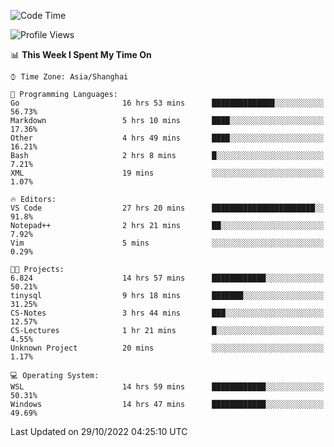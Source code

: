 <!--START_SECTION:waka-->
![Code Time](http://img.shields.io/badge/Code%20Time-274%20hrs%2032%20mins-blue)

![Profile Views](http://img.shields.io/badge/Profile%20Views-7-blue)

📊 **This Week I Spent My Time On** 

```text
⌚︎ Time Zone: Asia/Shanghai

💬 Programming Languages: 
Go                       16 hrs 53 mins      ██████████████░░░░░░░░░░░   56.73% 
Markdown                 5 hrs 10 mins       ████░░░░░░░░░░░░░░░░░░░░░   17.36% 
Other                    4 hrs 49 mins       ████░░░░░░░░░░░░░░░░░░░░░   16.21% 
Bash                     2 hrs 8 mins        █░░░░░░░░░░░░░░░░░░░░░░░░   7.21% 
XML                      19 mins             ░░░░░░░░░░░░░░░░░░░░░░░░░   1.07%

🔥 Editors: 
VS Code                  27 hrs 20 mins      ███████████████████████░░   91.8% 
Notepad++                2 hrs 21 mins       ██░░░░░░░░░░░░░░░░░░░░░░░   7.92% 
Vim                      5 mins              ░░░░░░░░░░░░░░░░░░░░░░░░░   0.29%

🐱‍💻 Projects: 
6.824                    14 hrs 57 mins      ████████████░░░░░░░░░░░░░   50.21% 
tinysql                  9 hrs 18 mins       ███████░░░░░░░░░░░░░░░░░░   31.25% 
CS-Notes                 3 hrs 44 mins       ███░░░░░░░░░░░░░░░░░░░░░░   12.57% 
CS-Lectures              1 hr 21 mins        █░░░░░░░░░░░░░░░░░░░░░░░░   4.55% 
Unknown Project          20 mins             ░░░░░░░░░░░░░░░░░░░░░░░░░   1.17%

💻 Operating System: 
WSL                      14 hrs 59 mins      ████████████░░░░░░░░░░░░░   50.31% 
Windows                  14 hrs 47 mins      ████████████░░░░░░░░░░░░░   49.69%

```


 Last Updated on 29/10/2022 04:25:10 UTC
<!--END_SECTION:waka-->